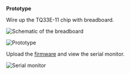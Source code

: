 **Prototype**

Wire up the TQ33E-11 chip with breadboard.

![Schematic of the breadboard]({{site.url}}/images/pcb/schematic.png)

![Prototype]({{site.url}}/images/prototype/front.jpg)

Upload the [firmware](/code/demo#code) and view the serial monitor.

![Serial monitor]({{site.url}}/images/code/demo-console.png)
